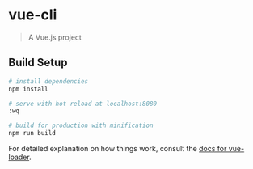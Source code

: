 # vue-cli

> A Vue.js project

## Build Setup

``` bash
# install dependencies
npm install

# serve with hot reload at localhost:8080
:wq

# build for production with minification
npm run build
```

For detailed explanation on how things work, consult the [docs for vue-loader](http://vuejs.github.io/vue-loader).
